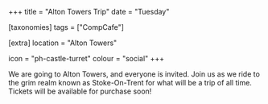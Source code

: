 +++
title = "Alton Towers Trip"
date = "Tuesday"

[taxonomies]
tags = ["CompCafe"]

[extra]
location = "Alton Towers"

icon = "ph-castle-turret"
colour = "social"
+++

We are going to Alton Towers, and everyone is invited. Join us as we ride to the grim realm known as Stoke-On-Trent for what will be a trip of all time. Tickets will be available for purchase soon!